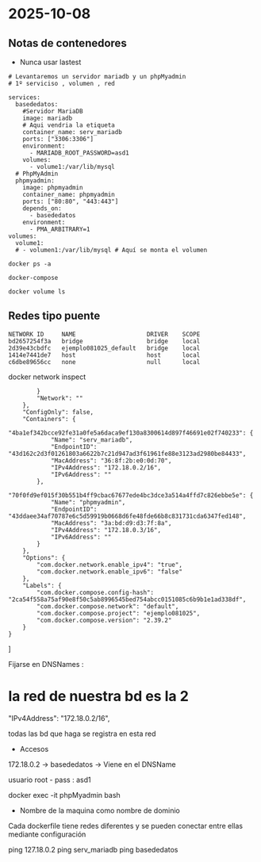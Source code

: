 # 2025-10-08

## Notas de contenedores

- Nunca usar lastest

```
# Levantaremos un servidor mariadb y un phpMyadmin
# 1º serviciso , volumen , red

services:
  basededatos:
    #Servidor MariaDB
    image: mariadb
    # Aqui vendria la etiqueta
    container_name: serv_mariadb
    ports: ["3306:3306"]
    environment:
      - MARIADB_ROOT_PASSWORD=asd1
    volumes:
      - volume1:/var/lib/mysql
  # PhpMyAdmin
  phpmyadmin:
    image: phpmyadmin
    container_name: phpmyadmin
    ports: ["80:80", "443:443"]
    depends_on:
      - basededatos
    environment:
      - PMA_ARBITRARY=1
volumes:
  volume1:
  # - volumen1:/var/lib/mysql # Aquí se monta el volumen
```

```
docker ps -a
```

```
docker-compose 
```

```
docker volume ls
```

## Redes tipo puente

```docker
NETWORK ID     NAME                    DRIVER    SCOPE
bd2657254f3a   bridge                  bridge    local
2d39e43cbdfc   ejemplo081025_default   bridge    local
1414e7441de7   host                    host      local
c6dbe89656cc   none                    null      local
```

docker network inspect <ID>


            }
            "Network": ""
        },
        "ConfigOnly": false,
        "Containers": {
            "4ba1ef342bcce92fe31a0fe5a6daca9ef130a8300614d897f46691e02f740233": {
                "Name": "serv_mariadb",
                "EndpointID": "43d162c2d3f01261803a6622b7c21d947ad3f61961fe88e3123ad2980be84433",
                "MacAddress": "36:8f:2b:e0:0d:70",
                "IPv4Address": "172.18.0.2/16",
                "IPv6Address": ""
            },
            "70f0fd9ef015f30b551b4ff9cbac67677ede4bc3dce3a514a4ffd7c826ebbe5e": {
                "Name": "phpmyadmin",
                "EndpointID": "43ddaee34af70787e6c5d59919b0668d6fe48fde66b8c831731cda6347fed148",
                "MacAddress": "3a:bd:d9:d3:7f:8a",
                "IPv4Address": "172.18.0.3/16",
                "IPv6Address": ""
            }
        },
        "Options": {
            "com.docker.network.enable_ipv4": "true",
            "com.docker.network.enable_ipv6": "false"
        },
        "Labels": {
            "com.docker.compose.config-hash": "2ca54f558a75af90e8f50c5ab8996545bed754abcc0151085c6b9b1e1ad338df",
            "com.docker.compose.network": "default",
            "com.docker.compose.project": "ejemplo081025",
            "com.docker.compose.version": "2.39.2"
        }
    }
]

Fijarse en DNSNames : 

# la red de nuestra bd es la 2
 "IPv4Address": "172.18.0.2/16",

todas las bd que haga se registra en esta red

- Accesos 

172.18.0.2 -> basededatos -> Viene en el DNSName

usuario root - pass : asd1 


docker exec -it phpMyadmin bash


- Nombre de la maquina como nombre de dominio

Cada dockerfile tiene redes diferentes y se pueden conectar entre ellas mediante configuración

ping 127.18.0.2
ping serv_mariadb
ping basededatos